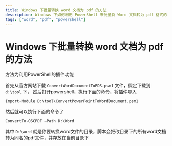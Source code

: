 ```yaml
---
title: Windows 下批量转换 word 文档为 pdf 的方法
description: Windows 下如何利用 PowerShell 来批量将 Word 文档转为 pdf 格式的文档
tags: ["word", "pdf", "powershell"]
---
```


# Windows 下批量转换 word 文档为 pdf 的方法

方法为利用PowerShell的插件功能

首先从官方网站下载 `ConvertWordDocumentToPDS.psm1` 文件，假定下载到 `d:\tool` 下，
然后打开powershell，执行下面的命令，将插件导入

```
Import-Module D:\tool\ConvertPowerPointToWordDocument.psm1
```

然后就可以执行下面的命令了

```
ConvertTo-OSCPDF –Path D:\Word
```

其中 `D:\word` 就是你要转换word文件的目录，脚本会把改目录下的所有word文档转为同名的pdf文件，并存放在当前目录下